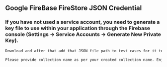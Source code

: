 ## Google FireBase FireStore JSON Credential
### If you have not used a service account, you need to generate a key file to use within your application through the Firebase console (Settings -> Service Accounts -> Generate New Private Key).
 ```sh
Download and after that add that JSON file path to test cases for it to run properly.

Please provide collection name as per your created collection name. Enjoy...



